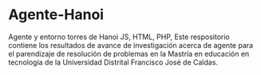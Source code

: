# Agente-Hanoi
Agente y entorno torres de Hanoi JS, HTML, PHP,
Este respositorio contiene los resultados de avance de investigación acerca de agente para el parendizaje de resolución de problemas en la Mastría en educación en tecnología de la Universidad Distrital Francisco José de Caldas.  
